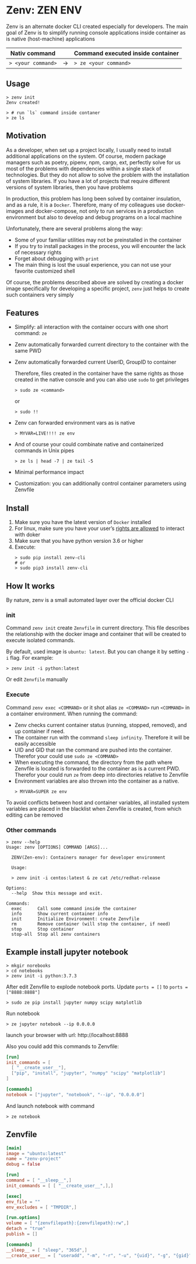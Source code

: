 Zenv: ZEN ENV
=============

Zenv is an alternate docker CLI created especially for developers.
The main goal of Zenv is to simplify running console applications inside container as is native (host-machine) applications

|Nativ command         |    |Command executed inside container|
|----------------------|----|---------------------------------|
|```> <your command>```| -> |```> ze <your command>```        |

## Usage
```shell
> zenv init
Zenv created!

> # run `ls` command inside contaner
> ze ls
```

## Motivation

As a developer, when set up a project locally, I usually need to install additional applications on the system. Of course, modern package managers such as poetry, pipenv, npm, cargo, ext, perfectly solve for us most of the problems with dependencies within a single stack of technologies. But they do not allow to solve the problem with the installation of system libraries. If you have a lot of projects that require different versions of system libraries, then you have problems

In production, this problem has long been solved by container insulation, and as a rule, it is a `Docker`. Therefore, many of my colleagues use docker-images and docker-compose, not only to run  services in a production environment but also to develop and debug programs on a local machine

Unfortunately, there are several problems along the way:

- Some of your familiar utilities  may not be preinstalled in the container
- If you try to install packages in the process, you will encounter the lack of necessary rights
- Forget about debugging with `print`
- The main thing is lost the usual experience, you can not use your favorite customized shell

Of course, the problems described above are solved by creating a docker image specifically for developing a specific project, `zenv` just helps to create such containers very simply

## Features

- Simplify: all interaction with the container occurs with one short command: `ze`
- Zenv automatically forwarded current directory to the container with the same PWD
- Zenv automatically forwarded current UserID, GroupID to container

  Therefore, files created in the container have the same rights as those created in the native console and you can also use `sudo` to get privileges
  ```shell
  > sudo ze <command>
  ```
  or

  ```shell
  > sudo !!
  ```

- Zenv can forwarded environment vars as is native
    ```shell
    > MYVAR=LIVE!!!! ze env
    ```
- And of course your could combinate native and containerized commands in Unix pipes
  ```shell
  > ze ls | head -7 | ze tail -5
  ```
- Minimal performance impact
- Customization: you can additionally control container parameters using Zenvfile


## Install
  1. Make sure you have the latest version of `Docker` installed
  2. For linux, make sure you have your user’s [rights are allowed](https://docs.docker.com/install/linux/linux-postinstall/) to interact with doker
  3. Make sure that you have python version 3.6 or higher
  4. Execute:
      ```shell
      > sudo pip install zenv-cli
      # or
      > sudo pip3 install zenv-cli
      ```

## How It works
By nature, zenv is a small automated layer over the official docker CLI

### init

Command `zenv init` create `Zenvfile` in current directory. This file describes the relationship with the docker image and container that will be created to execute isolated commands.

By default, used image is `ubuntu: latest`.
But you can change it by setting `-i` flag. For example:
```shell
> zenv init -i python:latest
```
Or edit `Zenvfile` manually


### Execute

Command `zenv exec <COMMAND>` or it shot alias `ze <COMMAND>` run `<COMMAND>` in a container environment. When running the command:
- Zenv checks current container status (running, stopped, removed), and up container if need.
- The container run with the command `sleep infinity`. Therefore it will be easily accessible
- UID and GID that ran the command are pushed into the container. Therefor your could use `sudo ze <COMMAND>`
- When executing the command, the directory from the path where Zenvfile is located is forwarded to the container as is a current PWD. Therefor your could run `ze` from deep into directories relative to Zenvfile
- Environment variables are also thrown into the container as a native.
  ```
  > MYVAR=SUPER ze env
  ```
 To avoid conflicts between host and container variables, all installed system variables are placed    in the blacklist when Zenvfile is created, from which editing can be removed

### Other commands

```shell
> zenv --help
Usage: zenv [OPTIONS] COMMAND [ARGS]...

  ZENV(Zen-env): Containers manager for developer environment

  Usage:

  > zenv init -i centos:latest & ze cat /etc/redhat-release

Options:
  --help  Show this message and exit.

Commands:
  exec      Call some command inside the container
  info      Show current container info
  init      Initialize Environment: create Zenvfile
  rm        Remove container (will stop the container, if need)
  stop      Stop container
  stop-all  Stop all zenv containers
```

## Example install jupyter notebook
```shell
> mkgir norebooks
> cd notebooks
> zenv init -i python:3.7.3
```
After edit Zenvfile to explode notebook ports. Update `ports = []` to `ports = ["8888:8888"]`

```
> sudo ze pip install jupyter numpy scipy matplotlib
```
Run notebook
```
> ze jupyter notebook --ip 0.0.0.0
```
launch your browser with url: http://localhost:8888

Also you could add this commands to Zenvfile:
```toml
[run]
init_commands = [
  [ "__create_user__"],
  ["pip", "install", "jupyter", "numpy" "scipy" "matplotlib"]
]

[commands]
notebook = ["jupyter", "notebook", "--ip", "0.0.0.0"]
```

And launch notebook with command

```
> ze notebook
```

## Zenvfile
```toml
[main]
image = "ubuntu:latest"
name = "zenv-project"
debug = false

[run]
command = [ "__sleep__",]
init_commands = [ [ "__create_user__",],]

[exec]
env_file = ""
env_excludes = [ "TMPDIR",]

[run.options]
volume = [ "{zenvfilepath}:{zenvfilepath}:rw",]
detach = "true"
publish = []

[commands]
__sleep__ = [ "sleep", "365d",]
__create_user__ = [ "useradd", "-m", "-r", "-u", "{uid}", "-g", "{gid}", "zenv",]
```
